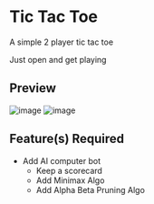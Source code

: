 # Tic Tac Toe
A simple 2 player tic tac toe

Just open and get playing

## Preview
![image](https://github.com/Vivojay/tic-tac-toe/assets/67545205/b1132cf5-31a1-443c-bcd3-fc10935a0b30)
![image](https://github.com/Vivojay/tic-tac-toe/assets/67545205/196365a7-0022-4a34-94a2-aa7bb7efa7dd)

## Feature(s) Required
- Add AI computer bot
  - Keep a scorecard
  - Add Minimax Algo
  - Add Alpha Beta Pruning Algo
